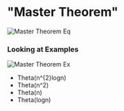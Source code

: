 # "Master Theorem"
![Master Theorem Eq](/Users/justiniverson/Desktop/codingstuff/CS3000/ds-algo-notes/resources/mastertheorem.png)

### Looking at Examples

![Master Theorem Ex](/Users/justiniverson/Desktop/codingstuff/CS3000/ds-algo-notes/resources/mastertheoremex.png)
- Theta(n^{2}logn)
- Theta(n^2)
- Theta(n)
- Theta(logn)